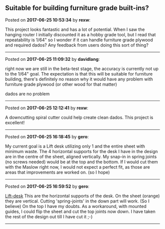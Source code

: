 ## Suitable for building furniture grade built-ins?
Posted on **2017-06-25 10:53:34** by **rexw**:

This project looks fantastic and has a lot of potential. When I saw the hanging router I initially discounted it as a hobby grade tool, but I read that repeatability is 1/64" so I wonder if it can handle furniture grade plywood and required dados?  Any feedback from users doing this sort of thing?

---

Posted on **2017-06-25 11:09:32** by **davidlang**:

right now we are still in the beta-test stage, the accuracy is currently not up to the 1/64" goal. The expectation is that this will be suitable for furniture building, there's definitely no reason why it would have any problem with furniture grade plywood (or other wood for that matter)

dados are no problem

---

Posted on **2017-06-25 12:12:41** by **rexw**:

A downcutting spiral cutter could help create clean dados. This project is excellent!

---

Posted on **2017-06-25 16:18:45** by **gero**:

My current goal is a Lift desk utilizing only 1 and the entire sheet with minimum waste. The 4 horizontal supports for the desk I have in the design are in the centre of the sheet, aligned vertically. My snap-in in spring joints (no screws needed) would be at the top and the bottom. If I would cut them with the Maslow right now, I would not expect a perfect fit, as those are areas that improvements are worked on. (so I hope)

---

Posted on **2017-06-25 16:59:52** by **gero**:

[Lift-desk](//muut.com/u/maslowcnc/s3/:maslowcnc:qCLS:liftdesk.jpg.jpg)  This are the horizontal supports of the desk. On the sheet (orange) they are vertical. Cutting 'spring-joints' in the down part will work. (So I believe) On the top I have my doubts. As a workaround, with mounted guides, I could flip the sheet and cut the top joints now down. I have taken the rest of the design out till I have cut it ;-)

---


